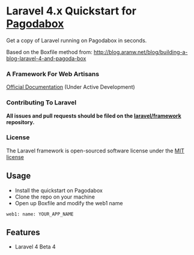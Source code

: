 # Laravel 4.x Quickstart for [Pagodabox](https://pagodabox.com/)

Get a copy of Laravel running on Pagodabox in seconds.

Based on the Boxfile method from: http://blog.aranw.net/blog/building-a-blog-laravel-4-and-pagoda-box

### A Framework For Web Artisans

[Official Documentation](http://four.laravel.com) (Under Active Development)

### Contributing To Laravel

**All issues and pull requests should be filed on the [laravel/framework](http://github.com/laravel/framework) repository.**

### License

The Laravel framework is open-sourced software license under the [MIT license](http://opensource.org/licenses/MIT)


## Usage

- Install the quickstart on Pagodabox
- Clone the repo on your machine
- Open up Boxfile and modify the web1 name

``web1:
  name: YOUR_APP_NAME``

## Features

- Laravel 4 Beta 4
